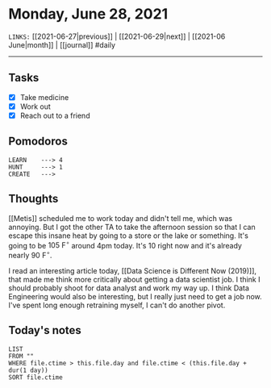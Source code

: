 # Monday, June 28, 2021
`LINKS:` [[2021-06-27|previous]] | [[2021-06-29|next]] |  [[2021-06 June|month]] | [[journal]] 
#daily

---
## Tasks
- [x]  Take medicine
- [x]  Work out
- [x]  Reach out to a friend

## Pomodoros
```
LEARN    ---> 4
HUNT     ---> 1
CREATE   ---> 
```

## Thoughts
[[Metis]] scheduled me to work today and didn't tell me, which was annoying. But I got the other TA to take the afternoon session so that I can escape this insane heat by going to a store or the lake or something. It's going to be $105 \ \text{F}^{\circ}$  around 4pm today. It's 10 right now and it's already nearly $90 \ \text{F}^{\circ}$. 

I read an interesting article today, [[Data Science is Different Now (2019)]], that made me think more critically about getting a data scientist job. I think I should probably shoot for data analyst and work my way up. I think Data Engineering would also be interesting, but I really just need to get a job now. I've spent long enough retraining myself, I can't do another pivot. 

## Today's notes
```dataview
LIST 
FROM ""
WHERE file.ctime > this.file.day and file.ctime < (this.file.day + dur(1 day))
SORT file.ctime
```
